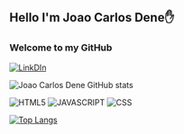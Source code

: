 ## Hello I'm Joao Carlos Dene✋

### Welcome to my GitHub 

[![LinkDIn](https://img.shields.io/badge/LinkedIn-0077B5?style=for-the-badge&logo=linkedin&logoColor=white)](https://www.linkedin.com/in/joaocarlosdene/)

![Joao Carlos Dene GitHub stats](https://github-readme-stats.vercel.app/api?username=joaocarlosdene&show_icons=true&theme=radical)

![HTML5](https://img.shields.io/badge/HTML5-E34F26?style=for-the-badge&logo=html5&logoColor=white) ![JAVASCRIPT](https://img.shields.io/badge/JavaScript-F7DF1E?style=for-the-badge&logo=javascript&logoColor=black) ![CSS](https://img.shields.io/badge/CSS3-1572B6?style=for-the-badge&logo=css3&logoColor=white)

[![Top Langs](https://github-readme-stats.vercel.app/api/top-langs/?username=joaocarlosdene)](https://github.com/anuraghazra/github-readme-stats)
